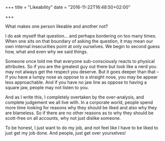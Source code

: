 +++
title = "Likeability"
date = "2016-11-22T16:48:50+02:00"

+++

What makes one person likeable and another not?

I do ask myself that question… and perhaps bordering on too many times.  When one sits on that boundary of asking the question, it may mean our own internal insecurities point at only ourselves.  We begin to second guess how, what and even why we said things.

Someone once told me that everyone sub-consciously reacts to physical attributes.  So if you are the greatest guy out there but look like a nerd you may not always get the respect you deserve.  But it goes deeper than that – if you have a lumpy nose as oppose to a straight nose, you may be appear less approachable.  And if you have no jaw line as oppose to having a square jaw, people may not listen to you.

And as I write this, I completely overtaken by the over-analysis, and complete judgement we all live with.  In a corporate world, people spend more time looking for reasons why they should be liked and also why they are blameless.  So if there are no other reasons as to why they should be scott-free on all accounts, why not just dislike someone.

To be honest, I just want to do my job, and not feel like I have to be liked to just get my job done.  And people, just get over yourselves!
